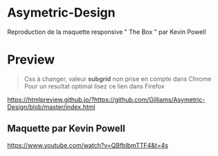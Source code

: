 # Asymetric-Design
 Reproduction de la maquette responsive " The Box " par Kevin Powell

# Preview
> Css à changer, valeur **subgrid** non prise en compte dans Chrome
 Pour un resultat optimal lisez ce lien dans Firefox
 
 https://htmlpreview.github.io/?https://github.com/Gilliams/Asymetric-Design/blob/master/index.html

## Maquette par Kevin Powell
https://www.youtube.com/watch?v=QBfblbmTTF4&t=4s


